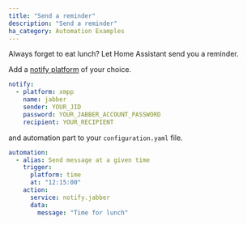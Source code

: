 ```yaml
---
title: "Send a reminder"
description: "Send a reminder"
ha_category: Automation Examples
---
```


Always forget to eat lunch? Let Home Assistant send you a reminder.

Add a [notify platform](/integrations/notify/) of your choice.

```yaml
notify:
  - platform: xmpp
    name: jabber
    sender: YOUR_JID
    password: YOUR_JABBER_ACCOUNT_PASSWORD
    recipient: YOUR_RECIPIENT
```

and automation part to your `configuration.yaml` file.

```yaml
automation:
  - alias: Send message at a given time
    trigger:
      platform: time
      at: "12:15:00"
    action:
      service: notify.jabber
      data:
        message: "Time for lunch"
```
